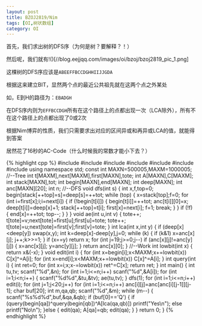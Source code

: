 ```yaml
---
layout: post
title: BZOJ2819/Nim
tags: [OI,树状数组]
category: OI
---
```


首先，我们求出树的DFS序（为何是树？要解释？！）

然后呢，我们就有!()[//blog.eejjqq.com/images/oi/bzoj/bzoj2819_pic_1.png]

这棵树的DFS序应该是`ABEEFFBCCDGHHIIJJGDA`

根据这来建立BIT，显然两个点的最近公共祖先就在这两个点之外某处

如，E到H的路径为：`EBADGH`

在DFS序内则为`EFFBCCDGH`所有在这个路径上的点都出现一次（LCA除外），所有不在这个路径上的点都出现了0或2次

根据Nim博弈的性质，我们只需要求出对应的区间异或和再异或LCA的值，就能得到答案

居然花了16秒的AC-Code（什么时候我的常数才能小下去？）

{% highlight cpp %}
#include <iostream>
#include <cstdio>
#include <cstring>
#include <algorithm>
#include <cmath>
#include <utility>
#include <vector>
using namespace std;
const int MAXN=500005,MAXM=1000005;
//--Tree
int t[MAXM],next[MAXM],first[MAXN],tote;
int A[MAXN],C[MAXM];
int stack[MAXN],tot;
int begin[MAXN],end[MAXN];
int deep[MAXN];
int anc[MAXN][20];
int n;
//--DFS
void dfs(int s)
{
    int x,f,top=0;
    begin[stack[++top]=s]=deep[s]=++tot;
    while (top)
    {
        x=stack[top];f=0;
        for (int i=first[x];i;i=next[i])
        {
            if (!begin[t[i]])
            {
                begin[t[i]]=++tot;
                anc[t[i]][0]=x;
                deep[t[i]]=deep[x]+1;
                stack[++top]=t[i];
                first[x]=next[i];
                f=1;
                break;
            }
        }
        if (!f)
        {
            end[x]=++tot;
            top--;
        }
    }
}
void ae(int u,int v)
{
    tote++;
    t[tote]=v;next[tote]=first[u];first[u]=tote;
    tote++;
    t[tote]=u;next[tote]=first[v];first[v]=tote;
}
int lca(int x,int y)
{
    if (deep[x]<deep[y])
        swap(x,y);
    int k=deep[x]-deep[y],j=0;
    while (k)
    {
        if (k&1)
            x=anc[x][j];
        j++;k>>=1;
    }
    if (x==y)
        return x;
    for (int j=19;j>=0;j--)
        if (anc[x][j]!=anc[y][j])
        {
            x=anc[x][j];
            y=anc[y][j];
        }
    return anc[x][0];
}
//--Work
int lowbit(int x)
{
    return x&(-x);
}
void edit(int i)
{
    for (int x=begin[i];x<MAXM;x+=lowbit(x))
        C[x]^=A[i];
    for (int x=end[i];x<MAXM;x+=lowbit(x))
        C[x]^=A[i];
}
int query(int i)
{
    int ret=0;
    for (int x=i;x;x-=lowbit(x))
        ret^=C[x];
    return ret;
}
int main()
{
    int tu,tv;
    scanf("%d",&n);
    for (int i=1;i<=n;i++)
        scanf("%d",&A[i]);
    for (int i=1;i<n;i++)
    {
        scanf("%d%d",&tu,&tv);
        ae(tu,tv);
    }
    dfs(1);
    for (int i=1;i<=n;i++)
        edit(i);
    for (int j=1;j<20;j++)
        for (int i=1;i<=n;i++)
            anc[i][j]=anc[anc[i][j-1]][j-1];
    char buf[20];
    int m,qa,qb;
    scanf("%d",&m);
    while (m--)
    {
        scanf("%s%d%d",buf,&qa,&qb);
        if (buf[0]=='Q')
        {
            if (query(begin[qa])^query(begin[qb])^A[lca(qa,qb)])
                printf("Yes\n");
            else
                printf("No\n");
        }else
        {
            edit(qa);
            A[qa]=qb;
            edit(qa);
        }
    }
    return 0;
}
{% endhighlight %}
